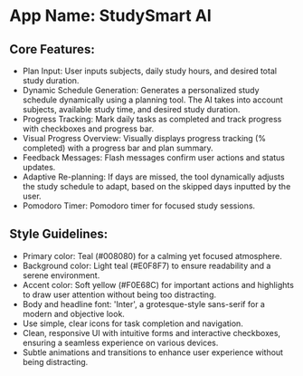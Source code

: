 # **App Name**: StudySmart AI

## Core Features:

- Plan Input: User inputs subjects, daily study hours, and desired total study duration.
- Dynamic Schedule Generation: Generates a personalized study schedule dynamically using a planning tool. The AI takes into account subjects, available study time, and desired study duration.
- Progress Tracking: Mark daily tasks as completed and track progress with checkboxes and progress bar.
- Visual Progress Overview: Visually displays progress tracking (% completed) with a progress bar and plan summary.
- Feedback Messages: Flash messages confirm user actions and status updates.
- Adaptive Re-planning: If days are missed, the tool dynamically adjusts the study schedule to adapt, based on the skipped days inputted by the user.
- Pomodoro Timer: Pomodoro timer for focused study sessions.

## Style Guidelines:

- Primary color: Teal (#008080) for a calming yet focused atmosphere.
- Background color: Light teal (#E0F8F7) to ensure readability and a serene environment.
- Accent color: Soft yellow (#F0E68C) for important actions and highlights to draw user attention without being too distracting.
- Body and headline font: 'Inter', a grotesque-style sans-serif for a modern and objective look.
- Use simple, clear icons for task completion and navigation.
- Clean, responsive UI with intuitive forms and interactive checkboxes, ensuring a seamless experience on various devices.
- Subtle animations and transitions to enhance user experience without being distracting.